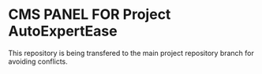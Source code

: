 # CMS PANEL FOR Project AutoExpertEase 
This repository is being transfered to the main project repository branch for avoiding conflicts.
